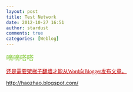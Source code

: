 ```yaml
---
layout: post
title: Test Network
date: 2012-10-27 16:51
author: stardust
comments: true
categories: [Weblog]
---
```

<span xmlns=''><p><span style='color:#92d050; font-family:微软雅黑; font-size:14pt; text-decoration:line-through'>嘀嘀嗒嗒
</span></p><p><span style='color:#c00000; font-family:微软雅黑; text-decoration:underline'>还是需要架梯子翻墙才能从Word向Blogger发布文章。</span></p></span><div>http://haozhao.blogspot.com/</div>
